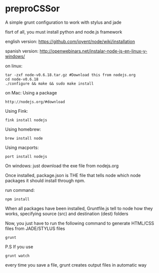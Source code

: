 preproCSSor
=============

A simple grunt configuration to work with stylus and jade

fisrt of all, you must install python and node.js framework

english version: https://github.com/joyent/node/wiki/installation

spanish version: http://openwebinars.net/instalar-node-js-en-linux-y-windows/

on linux:
```
tar -zxf node-v0.6.18.tar.gz #Download this from nodejs.org
cd node-v0.6.18
./configure && make && sudo make install
```

on Mac:
  Using a package
  ```
  http://nodejs.org/#download
  ```
  Using Fink:
  ```
  fink install nodejs
  ```
  Using homebrew:
  ```
  brew install node
  ```
  Using macports:
  ```
  port install nodejs  
  ```
On windows:
  just download the exe file from nodejs.org

Once installed, package.json is THE file that tells node which node packages it should install through npm.

run command:
```
npm install
```

When all packages have been installed, Gruntfile.js tell to node how they works, specifying source (src) and destination (dest) folders

Now, you just have to run the following command to generate HTML/CSS files from JADE/STYLUS files
```
grunt
```

P.S If you use
```
grunt watch
```
every time you save a file, grunt creates output files in automatic way

